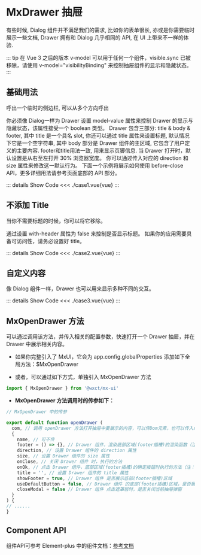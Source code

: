 # MxDrawer 抽屉
有些时候, Dialog 组件并不满足我们的需求, 比如你的表单很长, 亦或是你需要临时展示一些文档, Drawer 拥有和 Dialog 几乎相同的 API, 在 UI 上带来不一样的体验.
<br/>


::: tip
在 Vue 3 之后的版本 v-model 可以用于任何一个组件，visible.sync 已被移除，请使用 v-model="visibilityBinding" 来控制抽屉组件的显示和隐藏状态。
:::


<script lang="ts" setup>
import case1 from './case1.vue'
import case2 from './case2.vue'
import case3 from './case3.vue'
</script>


## 基础用法
呼出一个临时的侧边栏, 可以从多个方向呼出

你必须像 Dialog一样为 Drawer 设置 model-value 属性来控制 Drawer 的显示与隐藏状态，该属性接受一个 boolean 类型。 Drawer 包含三部分: title & body & footer, 其中 title 是一个具名 slot, 你还可以通过 title 属性来设置标题, 默认情况下它是一个空字符串, 其中 body 部分是 Drawer 组件的主区域, 它包含了用户定义的主要内容. footer和title用法一致, 用来显示页脚信息. 当 Drawer 打开时，默认设置是从右至左打开 30% 浏览器宽度。 你可以通过传入对应的 direction 和 size 属性来修改这一默认行为。 下面一个示例将展示如何使用 before-close API，更多详细用法请参考页面底部的 API 部分。

<case1></case1>

::: details Show Code
<<< ./case1.vue{vue}
:::


## 不添加 Title
当你不需要标题的时候，你可以将它移除。

通过设置 with-header 属性为 false 来控制是否显示标题。 如果你的应用需要具备可访问性，请务必设置好 title。

<case2></case2>

::: details Show Code
<<< ./case2.vue{vue}
:::


## 自定义内容
像 Dialog 组件一样，Drawer 也可以用来显示多种不同的交互。

<case3></case3>
 
::: details Show Code
<<< ./case3.vue{vue}
:::


## MxOpenDrawer 方法
可以通过调用该方法，并传入相关的配置参数，快速打开一个 Drawer 抽屉，并在 Drawer 中展示相关内容。

- 如果你完整引入了 MxUI，它会为 app.config.globalProperties 添加如下全局方法：$MxOpenDrawer

- 或者，可以通过如下方式，单独引入 MxOpenDrawer 方法
```js
import { MxOpenDrawer } from '@wxct/mx-ui'
```

- **MxOpenDrawer 方法调用时的传参如下：**
```js
// MxOpenDrawer 中的传参

export default function openDrawer (
  com, // 调用 openDrawer 方法打开抽屉中要展示的内容，可以传Dom元素，也可以传入组件
  {
    name, // 可不传
    footer = () => {}, // Drawer 组件，渲染底部区域(footer插槽)的渲染函数（注：useDefaultButton 属性设置为 false 时，才会执行该方法，渲染自定义底部区域内容）
    direction, // 设置 Drawer 组件的 direction 属性
    size, // 设置 Drawer 组件的 size 属性
    onClose, // 关闭 Drawer 组件 时，执行的方法
    onOk, // 点击 Drawer 组件，底部区域(footer插槽)的确定按钮时执行的方法（注：useDefaultButton 设置为 true 时，才会展示出底部区域的默认渲染的 确定 按钮）
    title = '', // 设置 Drawer 组件的 title 属性
    showFooter = true, // Drawer 组件 是否展示底部(footer插槽)区域
    useDefaultButton = false, // Drawer 组件 的底部(footer插槽)区域，是否展示默认的操作按钮
    closeModal = false // Drawer 组件 点击遮罩层时，是否关闭当前抽屉弹窗
  }
) {
// ......
}
```


## Component API
组件API可参考 Element-plus 中的组件文档：[参考文档](https://element-plus.org/zh-CN/component/drawer.html#api)
